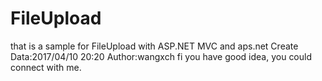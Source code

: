 # FileUpload
that is a sample for FileUpload with ASP.NET MVC and aps.net
Create Data:2017/04/10 20:20
Author:wangxch
fi you have good idea, you could connect with me.
